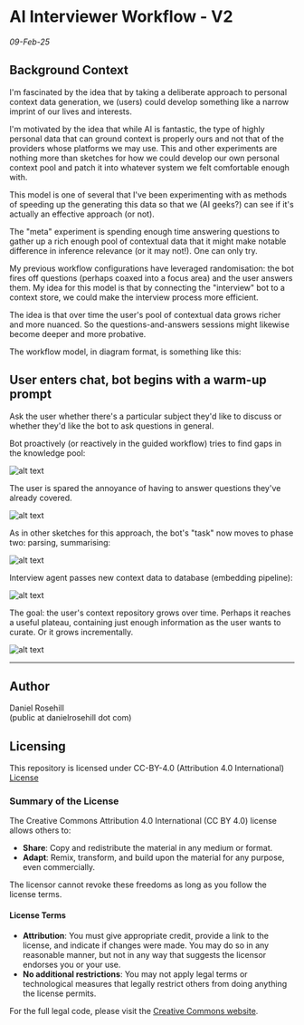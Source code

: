 # AI Interviewer Workflow - V2

*09-Feb-25*

## Background Context

I'm fascinated by the idea that by taking a deliberate approach to personal context data generation, we (users) could develop something like a narrow imprint of our lives and interests. 

I'm motivated by the idea that while AI is fantastic, the type of highly personal data that can ground context is properly ours and not that of the providers whose platforms we may use. This and other experiments are nothing more than sketches for how we could develop our own personal context pool and patch it into whatever system we felt comfortable enough with. 

This model is one of several that I've been experimenting with as methods of speeding up the generating this data so that we (AI geeks?) can see if it's actually an effective approach (or not). 

The "meta" experiment is spending enough time answering questions to gather up a rich enough pool of contextual data that it might make notable difference in inference relevance  (or it may not!). One can only try.

My previous workflow configurations have leveraged randomisation: the bot fires off questions (perhaps coaxed into a focus area) and the user answers them. My idea for this model is that by connecting the "interview" bot to a context store, we could make the interview process more efficient. 

The idea is that over time the user's pool of contextual data grows richer and more nuanced. So the questions-and-answers sessions might likewise become deeper and more probative.

The workflow model, in diagram format, is something like this:

## User enters chat, bot begins with a warm-up prompt

Ask the user whether there's a particular subject they'd like to discuss or whether they'd like the bot to ask questions in general.

Bot proactively (or reactively in the guided workflow) tries to find gaps in the knowledge pool:

![alt text](graphics/1.png)

The user is spared the annoyance of having to answer questions they've already covered.  

![alt text](graphics/2.png)

As in other sketches for this approach, the bot's "task" now moves to phase two: parsing, summarising:

![alt text](graphics/3.png)

Interview agent passes new context data to database (embedding pipeline):

![alt text](graphics/4.png)

The goal: the user's context repository grows over time. Perhaps it reaches a useful plateau, containing just enough information as the user wants to curate. Or it grows incrementally. 

![alt text](graphics/5.png)

---

## Author

Daniel Rosehill  
(public at danielrosehill dot com)

## Licensing

This repository is licensed under CC-BY-4.0 (Attribution 4.0 International) 
[License](https://creativecommons.org/licenses/by/4.0/)

### Summary of the License
The Creative Commons Attribution 4.0 International (CC BY 4.0) license allows others to:
- **Share**: Copy and redistribute the material in any medium or format.
- **Adapt**: Remix, transform, and build upon the material for any purpose, even commercially.

The licensor cannot revoke these freedoms as long as you follow the license terms.

#### License Terms
- **Attribution**: You must give appropriate credit, provide a link to the license, and indicate if changes were made. You may do so in any reasonable manner, but not in any way that suggests the licensor endorses you or your use.
- **No additional restrictions**: You may not apply legal terms or technological measures that legally restrict others from doing anything the license permits.

For the full legal code, please visit the [Creative Commons website](https://creativecommons.org/licenses/by/4.0/legalcode).